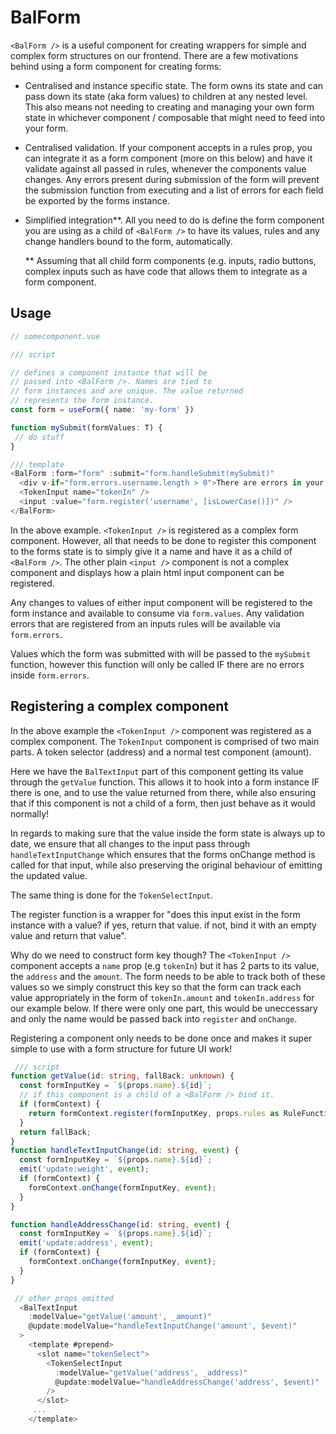 # BalForm

`<BalForm />` is a useful component for creating wrappers for simple and complex form structures on our frontend. There are a few motivations behind using a form component for creating forms:

- Centralised and instance specific state. The form owns its state and can pass down its state (aka form values) to children at any nested level. This also means not needing to creating and managing your own form state in whichever component / composable that might need to feed into your form.
- Centralised validation. If your component accepts in a rules prop, you can integrate it as a form component (more on this below) and have it validate against all passed in rules, whenever the components value changes. Any errors present during submission of the form will prevent the submission function from executing and a list of errors for each field be exported by the forms instance. 
- Simplified integration**. All you need to do is define the form component you are using as a child of `<BalForm />` to have its values, rules and any change handlers bound to the form, automatically.

  ** Assuming that all child form components (e.g. inputs, radio buttons, complex inputs such as <TokenInput/> have code that allows them to integrate as a form component.


## Usage

```typescript
// somecomponent.vue

/// script

// defines a component instance that will be
// passed into <BalForm />. Names are tied to 
// form instances and are unique. The value returned
// represents the form instance.
const form = useForm({ name: 'my-form' })

function mySubmit(formValues: T) {
 // do stuff
}

/// template
<BalForm :form="form" :submit="form.handleSubmit(mySubmit)"
  <div v-if="form.errors.username.length > 0">There are errors in your username</div>
  <TokenInput name="tokenIn" />
  <input :value="form.register('username', [isLowerCase()])" />
</BalForm>
```

In the above example. `<TokenInput />` is registered as a complex form component. However, all that needs to be done to register this component to the forms state is to simply give it a name and have it as a child of `<BalForm />`. 
The other plain `<input />` component is not a complex component and displays how a plain html input component can be registered.

Any changes to values of either input component will be registered to the form instance and available to consume via `form.values`. Any validation errors that are registered from an inputs rules will be available via `form.errors`. 

Values which the form was submitted with will be passed to the `mySubmit` function, however this function will only be called IF there are no errors inside `form.errors`.

## Registering a complex component
In the above example the `<TokenInput />` component was registered as a complex component. The `TokenInput` component is comprised of two main parts. A token selector (address) and a normal test component (amount). 

Here we have the `BalTextInput` part of this component getting its value through the `getValue` function. This allows it to hook into a form instance IF there is one, and to use the value returned from there, while also ensuring that if this component is not a child of a form, then just behave as it would normally!

In regards to making sure that the value inside the form state is always up to date, we ensure that all changes to the input pass through `handleTextInputChange` which ensures that the forms onChange method is called for that input, while also preserving the original behaviour of emitting the updated value.

The same thing is done for the `TokenSelectInput`.

The register function is a wrapper for "does this input exist in the form instance with a value? if yes, return that value. if not, bind it with an empty value and return that value". 

Why do we need to construct form key though? The `<TokenInput />` component accepts a `name` prop (e.g `tokenIn`) but it has 2 parts to its value, the `address` and the `amount`. The form needs to be able to track both of these values so we simply construct this key so that the form can track each value appropriately in the form of `tokenIn.amount` and `tokenIn.address` for our example below. If there were only one part, this would be uneccessary and only the name would be passed back into `register` and `onChange`.

Registering a component only needs to be done once and makes it super simple to use with a form structure for future UI work!

```typescript
 /// script
function getValue(id: string, fallBack: unknown) {
  const formInputKey = `${props.name}.${id}`;
  // if this component is a child of a <BalForm /> bind it.
  if (formContext) {
    return formContext.register(formInputKey, props.rules as RuleFunction[]);
  }
  return fallBack;
}
function handleTextInputChange(id: string, event) {
  const formInputKey = `${props.name}.${id}`;
  emit('update:weight', event);
  if (formContext) {
    formContext.onChange(formInputKey, event);
  }
}

function handleAddressChange(id: string, event) {
  const formInputKey = `${props.name}.${id}`;
  emit('update:address', event);
  if (formContext) {
    formContext.onChange(formInputKey, event);
  }
}

 // other props omitted
  <BalTextInput
    :modelValue="getValue('amount', _amount)"
    @update:modelValue="handleTextInputChange('amount', $event)"
  >
    <template #prepend>
      <slot name="tokenSelect">
        <TokenSelectInput
          :modelValue="getValue('address', _address)"
          @update:modelValue="handleAddressChange('address', $event)"
        />
      </slot>
     ...
    </template>
```

